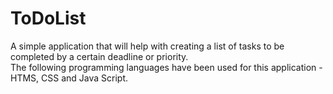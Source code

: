 # ToDoList
A simple application that will help with creating a list of tasks to be completed by a certain deadline or priority.</br>
The following programming languages have been used for this application - HTMS, CSS and Java Script.
